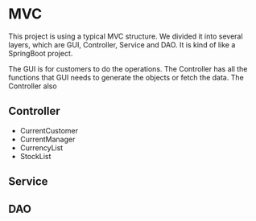 # MVC
This project is using a typical MVC structure. We divided it into several layers, which are GUI, Controller, Service and DAO. It is kind of like a SpringBoot project.

The GUI is for customers to do the operations. The Controller has all the functions that GUI needs to generate the objects or fetch the data. The Controller also

## Controller
* CurrentCustomer
* CurrentManager
* CurrencyList
* StockList

## Service

## DAO
